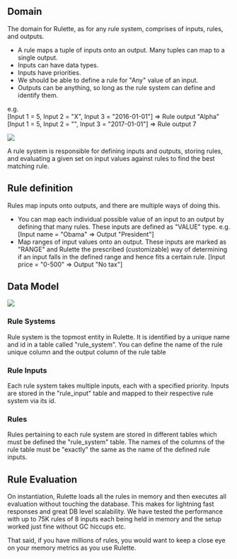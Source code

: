 ## Domain
The domain for Rulette, as for any rule system, comprises of inputs, rules, and outputs.
* A rule maps a tuple of inputs onto an output. Many tuples can map to a single output.
* Inputs can have data types.
* Inputs have priorities.
* We should be able to define a rule for "Any" value of an input.
* Outputs can be anything, so long as the rule system can define and identify them.

e.g.   
[Input 1 = 5, Input 2 = "X", Input 3 = "2016-01-01"] => Rule output "Alpha"
[Input 1 = 5, Input 2 = "", Input 3 = "2017-01-01"] => Rule output 7

![](http://solomonsays.in/web/imgs/rulette-domain.png)    

A rule system is responsible for defining inputs and outputs, storing rules, and evaluating a given set on input values against rules to find the best matching rule.

## Rule definition
Rules map inputs onto outputs, and there are multiple ways of doing this.

* You can map each individual possible value of an input to an output by defining that many rules. These inputs are defined as "VALUE" type. e.g. [Input name = "Obama" => Output "President"] 
* Map ranges of input values onto an output. These inputs are marked as "RANGE" and Rulette the prescribed (customizable) way of determining if an input falls in the defined range and hence fits a certain rule. [Input price = "0-500" => Output "No tax"]

## Data Model
![](http://solomonsays.in/web/imgs/rulette-modelling.png)

### Rule Systems
Rule system is the topmost entity in Rulette. It is identified by a unique name and id in a table called "rule_system". You can define the name of the rule unique column and the output column of the rule table

### Rule Inputs
Each rule system takes multiple inputs, each with a specified priority. Inputs are stored in the "rule_input" table and mapped to their respective rule system via its id. 

### Rules
Rules pertaining to each rule system are stored in different tables which must be defined the "rule_system" table. The names of the columns of the rule table must be "exactly" the same as the name of the defined rule inputs. 

## Rule Evaluation
On instantiation, Rulette loads all the rules in memory and then executes all evaluation without touching the database. This makes for lightning fast responses and great DB level scalability. We have tested the performance with up to 75K rules of 8 inputs each being held in memory and the setup worked just fine without GC hiccups etc.

That said, if you have millions of rules, you would want to keep a close eye on your memory metrics as you use Rulette.